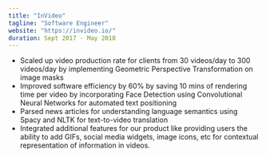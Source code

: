 ```yaml
---
title: "InVideo"
tagline: "Software Engineer"
website: "https://invideo.io/"
duration: Sept 2017 - May 2018
---
```


- Scaled up video production rate for clients from 30 videos/day to 300 videos/day by implementing Geometric
Perspective Transformation on image masks
- Improved software efficiency by 60% by saving 10 mins of rendering time per video by incorporating Face Detection
using Convolutional Neural Networks for automated text positioning
- Parsed news articles for understanding language semantics using Spacy and NLTK for text-to-video translation
- Integrated additional features for our product like providing users the ability to add GIFs, social media widgets, image icons, 
etc for contextual representation of information in videos.

